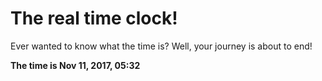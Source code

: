 # The real time clock!

Ever wanted to know what the time is? Well, your journey is about to end!

**The time is Nov 11, 2017, 05:32**